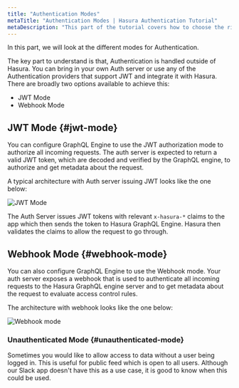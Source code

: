 ```yaml
---
title: "Authentication Modes"
metaTitle: "Authentication Modes | Hasura Authentication Tutorial"
metaDescription: "This part of the tutorial covers how to choose the right authentication mode in Hasura"
---
```


In this part, we will look at the different modes for Authentication. 

The key part to understand is that, Authentication is handled outside of Hasura. You can bring in your own Auth server or use any of the Authentication providers that support JWT and integrate it with Hasura. There are broadly two options available to achieve this:

- JWT Mode
- Webhook Mode

## JWT Mode {#jwt-mode}

You can configure GraphQL Engine to use the JWT authorization mode to authorize all incoming requests. The auth server is expected to return a valid JWT token, which are decoded and verified by the GraphQL engine, to authorize and get metadata about the request.

A typical architecture with Auth server issuing JWT looks like the one below:

![JWT Mode](https://graphql-engine-cdn.hasura.io/learn-hasura/assets/graphql-hasura-authentication/jwt-mode.png)

The Auth Server issues JWT tokens with relevant `x-hasura-*` claims to the app which then sends the token to Hasura GraphQL Engine. Hasura then validates the claims to allow the request to go through.

## Webhook Mode {#webhook-mode}

You can also configure GraphQL Engine to use the Webhook mode. Your auth server exposes a webhook that is used to authenticate all incoming requests to the Hasura GraphQL engine server and to get metadata about the request to evaluate access control rules.

The architecture with webhook looks like the one below:

![Webhook mode](https://graphql-engine-cdn.hasura.io/learn-hasura/assets/graphql-hasura-authentication/webhook-mode.png)

### Unauthenticated Mode {#unauthenticated-mode}

Sometimes you would like to allow access to data without a user being logged in. This is useful for public feed which is open to all users. Although our Slack app doesn't have this as a use case, it is good to know when this could be used.
